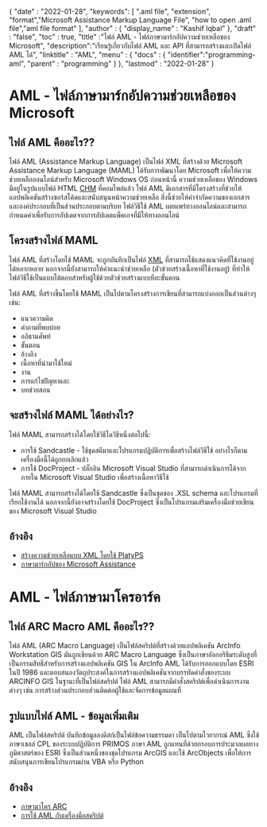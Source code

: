 
{
  "date" : "2022-01-28",
  "keywords": [ ".aml file", "extension", "format","Microsoft Assistance Markup Language File", "how to open .aml file","aml file format" ],
  "author" : {
    "display_name" : "Kashif Iqbal"
},
  "draft" : "false",
  "toc" : true,
  "title" :"ไฟล์ AML - ไฟล์ภาษามาร์กอัปความช่วยเหลือของ Microsoft",
  "description":"เรียนรู้เกี่ยวกับไฟล์ AML และ API ที่สามารถสร้างและเปิดไฟล์ AML ได้",
  "linktitle" : "AML",
  "menu" : {
    "docs" : {
      "identifier":"programming-aml",
      "parent" : "programming"
}
},
  "lastmod" : "2022-01-28"
}

# AML - ไฟล์ภาษามาร์กอัปความช่วยเหลือของ Microsoft

## ไฟล์ AML คืออะไร??

ไฟล์ AML (Assistance Markup Language) เป็นไฟล์ XML ที่สร้างด้วย Microsoft Assistance Markup Language (MAML) ได้รับการพัฒนาโดย Microsoft เพื่อให้ความช่วยเหลือออนไลน์สำหรับ Microsoft Windows OS ก่อนหน้านี้ ความช่วยเหลือของ Windows มีอยู่ในรูปแบบไฟล์ HTML [CHM](/th/web/chm/) ที่คอมไพล์แล้ว ไฟล์ AML มีเอกสารที่มีโครงสร้างที่ช่วยให้แอปพลิเคชันสร้างซอร์สโค้ดและสนับสนุนหน้าความช่วยเหลือ สิ่งนี้ช่วยให้คำจำกัดความของเอกสารและองค์ประกอบที่เป็นส่วนประกอบตามบริบท ไฟล์วิธีใช้ AML เผยแพร่ทางออนไลน์และสามารถกำหนดค่าเพื่อรับการอัปเดตจากการอัปเดตแพ็คเกจที่มีให้ทางออนไลน์

## โครงสร้างไฟล์ MAML

ไฟล์ AML ที่สร้างโดยใช้ MAML จะถูกบันทึกเป็นไฟล์ [XML](/th/web/xml/) ที่สามารถใช้แสดงแนวคิดที่ใช้งานอยู่ได้หลากหลาย นอกจากนี้ยังสามารถให้คำแนะนำช่วยเหลือ (ตัวช่วยสร้างเนื้อหาที่ใช้งานอยู่) ที่ทำให้ไฟล์วิธีใช้เป็นแบบโต้ตอบสำหรับผู้ใช้ด้วยตัวช่วยสร้างแบบทีละขั้นตอน

ไฟล์ AML ที่สร้างขึ้นโดยใช้ MAML เป็นไปตามโครงสร้างการเขียนที่สามารถแบ่งออกเป็นส่วนต่างๆ เช่น:

* แนวความคิด
* คำถามที่พบบ่อย
* อภิธานศัพท์
* ขั้นตอน
* อ้างอิง
* เนื้อหาที่นำมาใช้ใหม่
* งาน
* การแก้ไขปัญหาและ
* บทช่วยสอน

## จะสร้างไฟล์ MAML ได้อย่างไร?

ไฟล์ MAML สามารถสร้างได้โดยใช้วิธีใดวิธีหนึ่งต่อไปนี้:

* การใช้ Sandcastle - ใช้ชุดสคีมาและโปรแกรมปฏิบัติการเพื่อสร้างไฟล์วิธีใช้ อย่างไรก็ตาม เครื่องมือนี้ได้ถูกยกเลิกแล้ว
* การใช้ DocProject - ปลั๊กอิน Microsoft Visual Studio ที่สามารถดำเนินการได้จากภายใน Microsoft Visual Studio เพื่อสร้างเนื้อหาวิธีใช้

ไฟล์ MAML สามารถสร้างได้โดยใช้ Sandcastle ซึ่งเป็นชุดของ .XSL schema และโปรแกรมที่เรียกใช้งานได้ นอกจากนี้ยังอาจสร้างโดยใช้ DocProject ซึ่งเป็นโปรแกรมเสริมเครื่องมือช่วยเขียนของ Microsoft Visual Studio

## อ้างอิง

* [สร้างความช่วยเหลือแบบ XML โดยใช้ PlatyPS](https://learn.microsoft.com/en-us/powershell/scripting/dev-cross-plat/create-help-using-platyps?view=powershell-7.2)
* [ภาษามาร์กอัปของ Microsoft Assistance](https://en.wikipedia.org/wiki/Microsoft_Assistance_Markup_Language)

# AML - ไฟล์ภาษามาโครอาร์ค

## ไฟล์ ARC Macro AML คืออะไร??

ไฟล์ AML (ARC Macro Language) เป็นไฟล์สคริปต์ที่สร้างด้วยแอปพลิเคชัน ArcInfo Workstation GIS มันถูกเขียนด้วย ARC Macro Language ซึ่งเป็นภาษาอัลกอริธึมระดับสูงที่เป็นกรรมสิทธิ์สำหรับการสร้างแอปพลิเคชัน GIS ใน ArcInfo AML ได้รับการออกแบบโดย ESRI ในปี 1986 และตอบสนองวัตถุประสงค์ในการสร้างแอปพลิเคชันจากบรรทัดคำสั่งของระบบ ARCINFO GIS ในฐานะที่เป็นไฟล์สคริปต์ ไฟล์ AML สามารถมีคำสั่งสคริปต์เพื่อดำเนินการงานต่างๆ เช่น การสร้างส่วนประกอบส่วนติดต่อผู้ใช้และจัดการข้อมูลแผนที่

## รูปแบบไฟล์ AML - ข้อมูลเพิ่มเติม

AML เป็นไฟล์สคริปต์ บันทึกข้อมูลลงดิสก์เป็นไฟล์ข้อความธรรมดา เป็นไปตามไวยากรณ์ AML ซึ่งใช้ภาษาเชลล์ CPL ของระบบปฏิบัติการ PRIMOS ภาษา AML ถูกแทนที่ด้วยกรอบการประมวลผลทางภูมิศาสตร์ของ ESRI ซึ่งเป็นส่วนหนึ่งของชุดโปรแกรม ArcGIS และใช้ ArcObjects เพื่อให้การสนับสนุนการเขียนโปรแกรมผ่าน VBA หรือ Python

## อ้างอิง

* [ภาษามาโคร ARC](https://en.wikipedia.org/wiki/ARC_Macro_Language)
* [การใช้ AML กับเครื่องมือสคริปต์](https://desktop.arcgis.com/en/arcmap/latest/analyze/creating-tools/using-amls-with-script-tools.htm)

